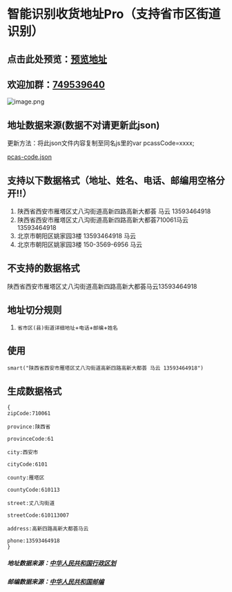 
# 智能识别收货地址Pro（支持省市区街道识别）
## 点击此处预览：[预览地址](https://wzc570738205.github.io/smartParsePro/)
## 欢迎加群：[749539640](https://jq.qq.com/?_wv=1027&k=55bQp1O)
![image.png](https://images.zenhubusercontent.com/5a2f3a3e8a75884b908ac8c4/62d02cb6-51cf-41d3-bf7a-3a60b18ecef4)
## 地址数据来源(数据不对请更新此json)
更新方法：将此json文件内容复制至同名js里的var pcassCode=xxxx;

[pcas-code.json](https://github.com/modood/Administrative-divisions-of-China/blob/master/dist/pcas-code.json)

## 支持以下数据格式（地址、姓名、电话、邮编用空格分开!!）
1. 陕西省西安市雁塔区丈八沟街道高新四路高新大都荟 马云 13593464918
2. 陕西省西安市雁塔区丈八沟街道高新四路高新大都荟710061马云 13593464918
3. 北京市朝阳区姚家园3楼 13593464918 马云
4. 北京市朝阳区姚家园3楼  150-3569-6956 马云
## 不支持的数据格式
陕西省西安市雁塔区丈八沟街道高新四路高新大都荟马云13593464918

## 地址切分规则
1. `省市区(县)街道详细地址`+`电话`+`邮编`+`姓名`
## 使用
```
smart("陕西省西安市雁塔区丈八沟街道高新四路高新大都荟 马云 13593464918")
```
## 生成数据格式
```
{
zipCode:710061

province:陕西省

provinceCode:61

city:西安市

cityCode:6101

county:雁塔区

countyCode:610113

street:丈八沟街道

streetCode:610113007

address:高新四路高新大都荟马云

phone:13593464918
}
```
##### 地址数据来源：[中华人民共和国行政区划](https://github.com/modood/Administrative-divisions-of-China)
##### 邮编数据来源：[中华人民共和国邮编](https://github.com/xieranmaya/china-city-area-zip-data/blob/master/china-city-area-zip.json)

